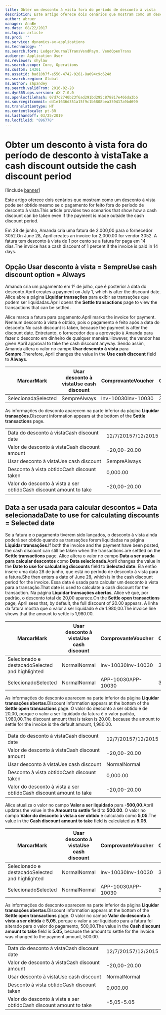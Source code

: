 ```yaml
---
title: Obter um desconto à vista fora do período de desconto à vista
description: Este artigo oferece dois cenários que mostram como um desconto à vista pode ser obtido mesmo se o pagamento for feito fora do período de desconto à vista.
author: abruer
manager: AnnBe
ms.date: 08/22/2017
ms.topic: article
ms.prod: ''
ms.service: dynamics-ax-applications
ms.technology: ''
ms.search.form: LedgerJournalTransVendPaym, VendOpenTrans
audience: Application User
ms.reviewer: shylaw
ms.search.scope: Core, Operations
ms.custom: 14301
ms.assetid: bad10b7f-e550-4742-9261-8a094c9c624d
ms.search.region: Global
ms.author: shpandey
ms.search.validFrom: 2016-02-28
ms.dyn365.ops.version: AX 7.0.0
ms.openlocfilehash: 07d7c2740b23f6ad291bd295c878817e466da3bb
ms.sourcegitcommit: dd1e1636d351a15f9c1b6808bea359417a9bd690
ms.translationtype: HT
ms.contentlocale: pt-BR
ms.lasthandoff: 03/25/2019
ms.locfileid: "896778"
---
```

# <a name="take-a-cash-discount-outside-the-cash-discount-period"></a><span data-ttu-id="1cd16-103">Obter um desconto à vista fora do período de desconto à vista</span><span class="sxs-lookup"><span data-stu-id="1cd16-103">Take a cash discount outside the cash discount period</span></span>

[!include [banner](../includes/banner.md)]

<span data-ttu-id="1cd16-104">Este artigo oferece dois cenários que mostram como um desconto à vista pode ser obtido mesmo se o pagamento for feito fora do período de desconto à vista.</span><span class="sxs-lookup"><span data-stu-id="1cd16-104">This article provides two scenarios that show how a cash discount can be taken even if the payment is made outside the cash discount period.</span></span>

<span data-ttu-id="1cd16-105">Em 28 de junho, Amanda cria uma fatura de 2.000,00 para o fornecedor 3052.</span><span class="sxs-lookup"><span data-stu-id="1cd16-105">On June 28, April creates an invoice for 2,000.00 for vendor 3052.</span></span> <span data-ttu-id="1cd16-106">A fatura tem desconto à vista de 1 por cento se a fatura for paga em 14 dias.</span><span class="sxs-lookup"><span data-stu-id="1cd16-106">The invoice has a cash discount of 1 percent if the invoice is paid in 14 days.</span></span>

## <a name="use-cash-discount-option--always"></a><span data-ttu-id="1cd16-107">Opção Usar desconto à vista = Sempre</span><span class="sxs-lookup"><span data-stu-id="1cd16-107">Use cash discount option = Always</span></span>
<span data-ttu-id="1cd16-108">Amanda cria um pagamento em 1º de julho, que é posterior à data do desconto.</span><span class="sxs-lookup"><span data-stu-id="1cd16-108">April creates a payment on July 1, which is after the discount date.</span></span> <span data-ttu-id="1cd16-109">Alice abre a página **Liquidar transações** para exibir as transações que podem ser liquidadas.</span><span class="sxs-lookup"><span data-stu-id="1cd16-109">April opens the **Settle transactions** page to view the transactions that can be settled.</span></span> 

<span data-ttu-id="1cd16-110">Alice marca a fatura para pagamento.</span><span class="sxs-lookup"><span data-stu-id="1cd16-110">April marks the invoice for payment.</span></span> <span data-ttu-id="1cd16-111">Nenhum desconto à vista é obtido, pois o pagamento é feito após a data do desconto.</span><span class="sxs-lookup"><span data-stu-id="1cd16-111">No cash discount is taken, because the payment is after the discount date.</span></span> <span data-ttu-id="1cd16-112">Entretanto, o fornecedor deu a aprovação à Amanda para fazer o desconto em dinheiro de qualquer maneira.</span><span class="sxs-lookup"><span data-stu-id="1cd16-112">However, the vendor has given April approval to take the cash discount anyway.</span></span> <span data-ttu-id="1cd16-113">Sendo assim, Amanda altera o valor no campo **Usar desconto à vista** para **Sempre**.</span><span class="sxs-lookup"><span data-stu-id="1cd16-113">Therefore, April changes the value in the **Use cash discount** field to **Always**.</span></span>

| <span data-ttu-id="1cd16-114">Marcar</span><span class="sxs-lookup"><span data-stu-id="1cd16-114">Mark</span></span>     | <span data-ttu-id="1cd16-115">Usar desconto à vista</span><span class="sxs-lookup"><span data-stu-id="1cd16-115">Use cash discount</span></span> | <span data-ttu-id="1cd16-116">Comprovante</span><span class="sxs-lookup"><span data-stu-id="1cd16-116">Voucher</span></span>   | <span data-ttu-id="1cd16-117">Conta</span><span class="sxs-lookup"><span data-stu-id="1cd16-117">Account</span></span> | <span data-ttu-id="1cd16-118">Data do desconto à vista</span><span class="sxs-lookup"><span data-stu-id="1cd16-118">Cash discount date</span></span> | <span data-ttu-id="1cd16-119">Data de conclusão</span><span class="sxs-lookup"><span data-stu-id="1cd16-119">Due date</span></span>  | <span data-ttu-id="1cd16-120">Fatura</span><span class="sxs-lookup"><span data-stu-id="1cd16-120">Invoice</span></span> | <span data-ttu-id="1cd16-121">Valor na moeda da transação</span><span class="sxs-lookup"><span data-stu-id="1cd16-121">Amount in transaction currency</span></span> | <span data-ttu-id="1cd16-122">Moeda</span><span class="sxs-lookup"><span data-stu-id="1cd16-122">Currency</span></span> | <span data-ttu-id="1cd16-123">Valor para liquidar</span><span class="sxs-lookup"><span data-stu-id="1cd16-123">Amount to settle</span></span> |
|----------|-------------------|-----------|---------|--------------------|-----------|---------|--------------------------------|----------|------------------|
| <span data-ttu-id="1cd16-124">Selecionada</span><span class="sxs-lookup"><span data-stu-id="1cd16-124">Selected</span></span> | <span data-ttu-id="1cd16-125">Sempre</span><span class="sxs-lookup"><span data-stu-id="1cd16-125">Always</span></span>            | <span data-ttu-id="1cd16-126">Inv-10030</span><span class="sxs-lookup"><span data-stu-id="1cd16-126">Inv-10030</span></span> | <span data-ttu-id="1cd16-127">3052</span><span class="sxs-lookup"><span data-stu-id="1cd16-127">3052</span></span>    | <span data-ttu-id="1cd16-128">28/6/2015</span><span class="sxs-lookup"><span data-stu-id="1cd16-128">6/28/2015</span></span>          | <span data-ttu-id="1cd16-129">12/7/2015</span><span class="sxs-lookup"><span data-stu-id="1cd16-129">7/12/2015</span></span> | <span data-ttu-id="1cd16-130">10030</span><span class="sxs-lookup"><span data-stu-id="1cd16-130">10030</span></span>   | <span data-ttu-id="1cd16-131">-2.000,00</span><span class="sxs-lookup"><span data-stu-id="1cd16-131">-2,000.00</span></span>                      | <span data-ttu-id="1cd16-132">USD</span><span class="sxs-lookup"><span data-stu-id="1cd16-132">USD</span></span>      | <span data-ttu-id="1cd16-133">-1.980,00</span><span class="sxs-lookup"><span data-stu-id="1cd16-133">-1,980.00</span></span>        |

<span data-ttu-id="1cd16-134">As informações do desconto aparecem na parte inferior da página **Liquidar transações**.</span><span class="sxs-lookup"><span data-stu-id="1cd16-134">Discount information appears at the bottom of the **Settle transactions** page.</span></span>

|                              |           |
|------------------------------|-----------|
| <span data-ttu-id="1cd16-135">Data do desconto à vista</span><span class="sxs-lookup"><span data-stu-id="1cd16-135">Cash discount date</span></span>           | <span data-ttu-id="1cd16-136">12/7/2015</span><span class="sxs-lookup"><span data-stu-id="1cd16-136">7/12/2015</span></span> |
| <span data-ttu-id="1cd16-137">Valor de desconto à vista</span><span class="sxs-lookup"><span data-stu-id="1cd16-137">Cash discount amount</span></span>         | <span data-ttu-id="1cd16-138">-20,00</span><span class="sxs-lookup"><span data-stu-id="1cd16-138">-20.00</span></span>    |
| <span data-ttu-id="1cd16-139">Usar desconto à vista</span><span class="sxs-lookup"><span data-stu-id="1cd16-139">Use cash discount</span></span>            | <span data-ttu-id="1cd16-140">Sempre</span><span class="sxs-lookup"><span data-stu-id="1cd16-140">Always</span></span>    |
| <span data-ttu-id="1cd16-141">Desconto à vista obtido</span><span class="sxs-lookup"><span data-stu-id="1cd16-141">Cash discount taken</span></span>          | <span data-ttu-id="1cd16-142">0,00</span><span class="sxs-lookup"><span data-stu-id="1cd16-142">0.00</span></span>      |
| <span data-ttu-id="1cd16-143">Valor do desconto à vista a ser obtido</span><span class="sxs-lookup"><span data-stu-id="1cd16-143">Cash discount amount to take</span></span> | <span data-ttu-id="1cd16-144">-20,00</span><span class="sxs-lookup"><span data-stu-id="1cd16-144">-20.00</span></span>    |

## <a name="date-to-use-for-calculating-discounts--selected-date"></a><span data-ttu-id="1cd16-145">Data a ser usada para calcular descontos = Data selecionada</span><span class="sxs-lookup"><span data-stu-id="1cd16-145">Date to use for calculating discounts = Selected date</span></span>
<span data-ttu-id="1cd16-146">Se a fatura e o pagamento tiverem sido lançados, o desconto à vista ainda poderá ser obtido quando as transações forem liquidadas na página **Liquidar transações**.</span><span class="sxs-lookup"><span data-stu-id="1cd16-146">If both the invoice and the payment have been posted, the cash discount can still be taken when the transactions are settled on the **Settle transactions** page.</span></span> <span data-ttu-id="1cd16-147">Alice altera o valor no campo **Data a ser usada para calcular descontos** como **Data selecionada**.</span><span class="sxs-lookup"><span data-stu-id="1cd16-147">April changes the value in the **Date to use for calculating discounts** field to **Selected date**.</span></span> <span data-ttu-id="1cd16-148">Ela então insere uma data 28 de junho, que está no período de desconto à vista para a fatura.</span><span class="sxs-lookup"><span data-stu-id="1cd16-148">She then enters a date of June 28, which is in the cash discount period for the invoice.</span></span> <span data-ttu-id="1cd16-149">Essa data é usada para calcular um desconto à vista para a transação.</span><span class="sxs-lookup"><span data-stu-id="1cd16-149">That date is used to calculate a cash discount for the transaction.</span></span> <span data-ttu-id="1cd16-150">Na página **Liquidar transações abertas**, Alice vê que, por padrão, o desconto total de 20,00 aparece.</span><span class="sxs-lookup"><span data-stu-id="1cd16-150">On the **Settle open transactions** page, April sees that, by default, the full discount of 20.00 appears.</span></span> <span data-ttu-id="1cd16-151">A linha da fatura mostra que o valor a ser liquidado é de 1.980,00.</span><span class="sxs-lookup"><span data-stu-id="1cd16-151">The invoice line shows that the amount to settle is 1,980.00.</span></span>

| <span data-ttu-id="1cd16-152">Marcar</span><span class="sxs-lookup"><span data-stu-id="1cd16-152">Mark</span></span>                     | <span data-ttu-id="1cd16-153">Usar desconto à vista</span><span class="sxs-lookup"><span data-stu-id="1cd16-153">Use cash discount</span></span> | <span data-ttu-id="1cd16-154">Comprovante</span><span class="sxs-lookup"><span data-stu-id="1cd16-154">Voucher</span></span>   | <span data-ttu-id="1cd16-155">Conta</span><span class="sxs-lookup"><span data-stu-id="1cd16-155">Account</span></span> | <span data-ttu-id="1cd16-156">Data do desconto à vista</span><span class="sxs-lookup"><span data-stu-id="1cd16-156">Cash discount date</span></span> | <span data-ttu-id="1cd16-157">Data de conclusão</span><span class="sxs-lookup"><span data-stu-id="1cd16-157">Due date</span></span>  | <span data-ttu-id="1cd16-158">Fatura</span><span class="sxs-lookup"><span data-stu-id="1cd16-158">Invoice</span></span> | <span data-ttu-id="1cd16-159">Valor na moeda da transação</span><span class="sxs-lookup"><span data-stu-id="1cd16-159">Amount in transaction currency</span></span> | <span data-ttu-id="1cd16-160">Moeda</span><span class="sxs-lookup"><span data-stu-id="1cd16-160">Currency</span></span> | <span data-ttu-id="1cd16-161">Valor para liquidar</span><span class="sxs-lookup"><span data-stu-id="1cd16-161">Amount to settle</span></span> |
|--------------------------|-------------------|-----------|---------|--------------------|-----------|---------|--------------------------------|----------|------------------|
| <span data-ttu-id="1cd16-162">Selecionado e destacado</span><span class="sxs-lookup"><span data-stu-id="1cd16-162">Selected and highlighted</span></span> | <span data-ttu-id="1cd16-163">Normal</span><span class="sxs-lookup"><span data-stu-id="1cd16-163">Normal</span></span>            | <span data-ttu-id="1cd16-164">Inv-10030</span><span class="sxs-lookup"><span data-stu-id="1cd16-164">Inv-10030</span></span> | <span data-ttu-id="1cd16-165">3052</span><span class="sxs-lookup"><span data-stu-id="1cd16-165">3052</span></span>    | <span data-ttu-id="1cd16-166">28/6/2015</span><span class="sxs-lookup"><span data-stu-id="1cd16-166">6/28/2015</span></span>          | <span data-ttu-id="1cd16-167">12/7/2015</span><span class="sxs-lookup"><span data-stu-id="1cd16-167">7/12/2015</span></span> | <span data-ttu-id="1cd16-168">10030</span><span class="sxs-lookup"><span data-stu-id="1cd16-168">10030</span></span>   | <span data-ttu-id="1cd16-169">-2.000,00</span><span class="sxs-lookup"><span data-stu-id="1cd16-169">-2,000.00</span></span>                      | <span data-ttu-id="1cd16-170">USD</span><span class="sxs-lookup"><span data-stu-id="1cd16-170">USD</span></span>      | <span data-ttu-id="1cd16-171">-1.980,00</span><span class="sxs-lookup"><span data-stu-id="1cd16-171">-1,980.00</span></span>        |
| <span data-ttu-id="1cd16-172">Selecionado</span><span class="sxs-lookup"><span data-stu-id="1cd16-172">Selected</span></span>                 | <span data-ttu-id="1cd16-173">Normal</span><span class="sxs-lookup"><span data-stu-id="1cd16-173">Normal</span></span>            | <span data-ttu-id="1cd16-174">APP-10030</span><span class="sxs-lookup"><span data-stu-id="1cd16-174">APP-10030</span></span> | <span data-ttu-id="1cd16-175">3052</span><span class="sxs-lookup"><span data-stu-id="1cd16-175">3052</span></span>    | <span data-ttu-id="1cd16-176">15/7/2015</span><span class="sxs-lookup"><span data-stu-id="1cd16-176">7/15/2015</span></span>          | <span data-ttu-id="1cd16-177">15/7/2015</span><span class="sxs-lookup"><span data-stu-id="1cd16-177">7/15/2015</span></span> |         | <span data-ttu-id="1cd16-178">500,00</span><span class="sxs-lookup"><span data-stu-id="1cd16-178">500.00</span></span>                         | <span data-ttu-id="1cd16-179">USD</span><span class="sxs-lookup"><span data-stu-id="1cd16-179">USD</span></span>      | <span data-ttu-id="1cd16-180">500,00</span><span class="sxs-lookup"><span data-stu-id="1cd16-180">500.00</span></span>           |

<span data-ttu-id="1cd16-181">As informações do desconto aparecem na parte inferior da página **Liquidar transações abertas**.</span><span class="sxs-lookup"><span data-stu-id="1cd16-181">Discount information appears at the bottom of the **Settle open transactions** page.</span></span> <span data-ttu-id="1cd16-182">O valor do desconto a ser obtido é de 20,00, porque o valor a ser liquidado da fatura é o valor padrão, 1.980,00.</span><span class="sxs-lookup"><span data-stu-id="1cd16-182">The discount amount that is taken is 20.00, because the amount to settle for the invoice is the default amount, 1,980.00.</span></span>

|                              |           |
|------------------------------|-----------|
| <span data-ttu-id="1cd16-183">Data do desconto à vista</span><span class="sxs-lookup"><span data-stu-id="1cd16-183">Cash discount date</span></span>           | <span data-ttu-id="1cd16-184">12/7/2015</span><span class="sxs-lookup"><span data-stu-id="1cd16-184">7/12/2015</span></span> |
| <span data-ttu-id="1cd16-185">Valor de desconto à vista</span><span class="sxs-lookup"><span data-stu-id="1cd16-185">Cash discount amount</span></span>         | <span data-ttu-id="1cd16-186">-20,00</span><span class="sxs-lookup"><span data-stu-id="1cd16-186">-20.00</span></span>    |
| <span data-ttu-id="1cd16-187">Usar desconto à vista</span><span class="sxs-lookup"><span data-stu-id="1cd16-187">Use cash discount</span></span>            | <span data-ttu-id="1cd16-188">Normal</span><span class="sxs-lookup"><span data-stu-id="1cd16-188">Normal</span></span>    |
| <span data-ttu-id="1cd16-189">Desconto à vista obtido</span><span class="sxs-lookup"><span data-stu-id="1cd16-189">Cash discount taken</span></span>          | <span data-ttu-id="1cd16-190">0,00</span><span class="sxs-lookup"><span data-stu-id="1cd16-190">0.00</span></span>      |
| <span data-ttu-id="1cd16-191">Valor do desconto à vista a ser obtido</span><span class="sxs-lookup"><span data-stu-id="1cd16-191">Cash discount amount to take</span></span> | <span data-ttu-id="1cd16-192">-20,00</span><span class="sxs-lookup"><span data-stu-id="1cd16-192">-20.00</span></span>    |

<span data-ttu-id="1cd16-193">Alice atualiza o valor no campo **Valor a ser liquidado** para **-500,00**.</span><span class="sxs-lookup"><span data-stu-id="1cd16-193">April updates the value in the **Amount to settle** field to **500.00**.</span></span> <span data-ttu-id="1cd16-194">O valor no campo **Valor do desconto à vista a ser obtido** é calculado como **5,05**.</span><span class="sxs-lookup"><span data-stu-id="1cd16-194">The value in the **Cash discount amount to take** field is calculated as **5.05**.</span></span>

| <span data-ttu-id="1cd16-195">Marcar</span><span class="sxs-lookup"><span data-stu-id="1cd16-195">Mark</span></span>                     | <span data-ttu-id="1cd16-196">Usar desconto à vista</span><span class="sxs-lookup"><span data-stu-id="1cd16-196">Use cash discount</span></span> | <span data-ttu-id="1cd16-197">Comprovante</span><span class="sxs-lookup"><span data-stu-id="1cd16-197">Voucher</span></span>   | <span data-ttu-id="1cd16-198">Conta</span><span class="sxs-lookup"><span data-stu-id="1cd16-198">Account</span></span> | <span data-ttu-id="1cd16-199">Data</span><span class="sxs-lookup"><span data-stu-id="1cd16-199">Date</span></span>      | <span data-ttu-id="1cd16-200">Data de conclusão</span><span class="sxs-lookup"><span data-stu-id="1cd16-200">Due date</span></span>  | <span data-ttu-id="1cd16-201">Fatura</span><span class="sxs-lookup"><span data-stu-id="1cd16-201">Invoice</span></span> | <span data-ttu-id="1cd16-202">Valor na moeda da transação</span><span class="sxs-lookup"><span data-stu-id="1cd16-202">Amount in transaction currency</span></span> | <span data-ttu-id="1cd16-203">Moeda</span><span class="sxs-lookup"><span data-stu-id="1cd16-203">Currency</span></span> | <span data-ttu-id="1cd16-204">Valor para liquidar</span><span class="sxs-lookup"><span data-stu-id="1cd16-204">Amount to settle</span></span> |
|--------------------------|-------------------|-----------|---------|-----------|-----------|---------|--------------------------------|----------|------------------|
| <span data-ttu-id="1cd16-205">Selecionado e destacado</span><span class="sxs-lookup"><span data-stu-id="1cd16-205">Selected and highlighted</span></span> | <span data-ttu-id="1cd16-206">Normal</span><span class="sxs-lookup"><span data-stu-id="1cd16-206">Normal</span></span>            | <span data-ttu-id="1cd16-207">Inv-10030</span><span class="sxs-lookup"><span data-stu-id="1cd16-207">Inv-10030</span></span> | <span data-ttu-id="1cd16-208">3052</span><span class="sxs-lookup"><span data-stu-id="1cd16-208">3052</span></span>    | <span data-ttu-id="1cd16-209">28/6/2015</span><span class="sxs-lookup"><span data-stu-id="1cd16-209">6/28/2015</span></span> | <span data-ttu-id="1cd16-210">12/7/2015</span><span class="sxs-lookup"><span data-stu-id="1cd16-210">7/12/2015</span></span> | <span data-ttu-id="1cd16-211">10030</span><span class="sxs-lookup"><span data-stu-id="1cd16-211">10030</span></span>   | <span data-ttu-id="1cd16-212">2.000,00</span><span class="sxs-lookup"><span data-stu-id="1cd16-212">2,000.00</span></span>                       | <span data-ttu-id="1cd16-213">USD</span><span class="sxs-lookup"><span data-stu-id="1cd16-213">USD</span></span>      | <span data-ttu-id="1cd16-214">-500,00</span><span class="sxs-lookup"><span data-stu-id="1cd16-214">-500.00</span></span>          |
| <span data-ttu-id="1cd16-215">Selecionado</span><span class="sxs-lookup"><span data-stu-id="1cd16-215">Selected</span></span>                 | <span data-ttu-id="1cd16-216">Normal</span><span class="sxs-lookup"><span data-stu-id="1cd16-216">Normal</span></span>            | <span data-ttu-id="1cd16-217">APP-10030</span><span class="sxs-lookup"><span data-stu-id="1cd16-217">APP-10030</span></span> | <span data-ttu-id="1cd16-218">3052</span><span class="sxs-lookup"><span data-stu-id="1cd16-218">3052</span></span>    | <span data-ttu-id="1cd16-219">15/7/2015</span><span class="sxs-lookup"><span data-stu-id="1cd16-219">7/15/2015</span></span> | <span data-ttu-id="1cd16-220">15/7/2015</span><span class="sxs-lookup"><span data-stu-id="1cd16-220">7/15/2015</span></span> |         | <span data-ttu-id="1cd16-221">500,00</span><span class="sxs-lookup"><span data-stu-id="1cd16-221">500.00</span></span>                         | <span data-ttu-id="1cd16-222">USD</span><span class="sxs-lookup"><span data-stu-id="1cd16-222">USD</span></span>      | <span data-ttu-id="1cd16-223">500,00</span><span class="sxs-lookup"><span data-stu-id="1cd16-223">500.00</span></span>           |

<span data-ttu-id="1cd16-224">As informações do desconto aparecem na parte inferior da página **Liquidar transações abertas**.</span><span class="sxs-lookup"><span data-stu-id="1cd16-224">Discount information appears at the bottom of the **Settle open transactions** page.</span></span> <span data-ttu-id="1cd16-225">O valor no campo **Valor do desconto à vista a ser obtida** é **5,05**, porque o valor a ser liquidado para a fatura foi alterado para o valor do pagamento, 500,00.</span><span class="sxs-lookup"><span data-stu-id="1cd16-225">The value in the **Cash discount amount to take** field is **5.05**, because the amount to settle for the invoice was changed to the payment amount, 500.00.</span></span>

|                              |           |
|------------------------------|-----------|
| <span data-ttu-id="1cd16-226">Data do desconto à vista</span><span class="sxs-lookup"><span data-stu-id="1cd16-226">Cash discount date</span></span>           | <span data-ttu-id="1cd16-227">12/7/2015</span><span class="sxs-lookup"><span data-stu-id="1cd16-227">7/12/2015</span></span> |
| <span data-ttu-id="1cd16-228">Valor de desconto à vista</span><span class="sxs-lookup"><span data-stu-id="1cd16-228">Cash discount amount</span></span>         | <span data-ttu-id="1cd16-229">-20,00</span><span class="sxs-lookup"><span data-stu-id="1cd16-229">-20.00</span></span>    |
| <span data-ttu-id="1cd16-230">Usar desconto à vista</span><span class="sxs-lookup"><span data-stu-id="1cd16-230">Use cash discount</span></span>            | <span data-ttu-id="1cd16-231">Normal</span><span class="sxs-lookup"><span data-stu-id="1cd16-231">Normal</span></span>    |
| <span data-ttu-id="1cd16-232">Desconto à vista obtido</span><span class="sxs-lookup"><span data-stu-id="1cd16-232">Cash discount taken</span></span>          | <span data-ttu-id="1cd16-233">0,00</span><span class="sxs-lookup"><span data-stu-id="1cd16-233">0.00</span></span>      |
| <span data-ttu-id="1cd16-234">Valor do desconto à vista a ser obtido</span><span class="sxs-lookup"><span data-stu-id="1cd16-234">Cash discount amount to take</span></span> | <span data-ttu-id="1cd16-235">-5,05</span><span class="sxs-lookup"><span data-stu-id="1cd16-235">-5.05</span></span>     |





